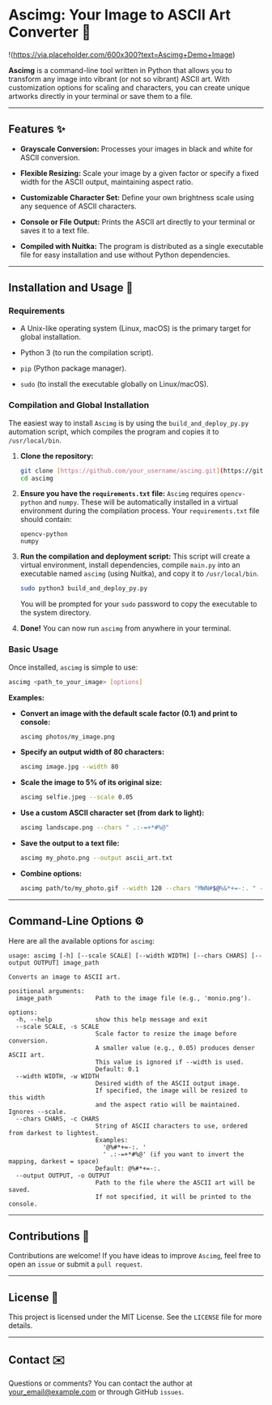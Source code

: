 
# Ascimg: Your Image to ASCII Art Converter 🎨

!(<https://via.placeholder.com/600x300?text=Ascimg+Demo+Image>) <!-- Replace this image with a real example of your ASCII art! -->

**Ascimg** is a command-line tool written in Python that allows you to transform any image into vibrant (or not so vibrant) ASCII art. With customization options for scaling and characters, you can create unique artworks directly in your terminal or save them to a file.

---

## Features ✨

* **Grayscale Conversion:** Processes your images in black and white for ASCII conversion.

* **Flexible Resizing:** Scale your image by a given factor or specify a fixed width for the ASCII output, maintaining aspect ratio.

* **Customizable Character Set:** Define your own brightness scale using any sequence of ASCII characters.

* **Console or File Output:** Prints the ASCII art directly to your terminal or saves it to a text file.

* **Compiled with Nuitka:** The program is distributed as a single executable file for easy installation and use without Python dependencies.

---

## Installation and Usage 🚀

### Requirements

* A Unix-like operating system (Linux, macOS) is the primary target for global installation.

* Python 3 (to run the compilation script).

* `pip` (Python package manager).

* `sudo` (to install the executable globally on Linux/macOS).

### Compilation and Global Installation

The easiest way to install `Ascimg` is by using the `build_and_deploy_py.py` automation script, which compiles the program and copies it to `/usr/local/bin`.

1. **Clone the repository:**

    ```bash
    git clone [https://github.com/your_username/ascimg.git](https://github.com/your_username/ascimg.git) # Replace 'your_username/ascimg' with the actual path to your repository
    cd ascimg
    ```

2. **Ensure you have the `requirements.txt` file:**
    `Ascimg` requires `opencv-python` and `numpy`. These will be automatically installed in a virtual environment during the compilation process. Your `requirements.txt` file should contain:

    ```
    opencv-python
    numpy
    ```

3. **Run the compilation and deployment script:**
    This script will create a virtual environment, install dependencies, compile `main.py` into an executable named `ascimg` (using Nuitka), and copy it to `/usr/local/bin`.

    ```bash
    sudo python3 build_and_deploy_py.py
    ```

    You will be prompted for your `sudo` password to copy the executable to the system directory.

4. **Done!**
    You can now run `ascimg` from anywhere in your terminal.

### Basic Usage

Once installed, `ascimg` is simple to use:

```bash
ascimg <path_to_your_image> [options]
```

**Examples:**

* **Convert an image with the default scale factor (0.1) and print to console:**

    ```bash
    ascimg photos/my_image.png
    ```

* **Specify an output width of 80 characters:**

    ```bash
    ascimg image.jpg --width 80
    ```

* **Scale the image to 5% of its original size:**

    ```bash
    ascimg selfie.jpeg --scale 0.05
    ```

* **Use a custom ASCII character set (from dark to light):**

    ```bash
    ascimg landscape.png --chars " .:-=+*#%@"
    ```

* **Save the output to a text file:**

    ```bash
    ascimg my_photo.png --output ascii_art.txt
    ```

* **Combine options:**

    ```bash
    ascimg path/to/my_photo.gif --width 120 --chars "MWN#$@%&*+=-:. " -o output.txt
    ```

---

## Command-Line Options ⚙️

Here are all the available options for `ascimg`:

```
usage: ascimg [-h] [--scale SCALE] [--width WIDTH] [--chars CHARS] [--output OUTPUT] image_path

Converts an image to ASCII art.

positional arguments:
  image_path            Path to the image file (e.g., 'monio.png').

options:
  -h, --help            show this help message and exit
  --scale SCALE, -s SCALE
                        Scale factor to resize the image before conversion.
                        A smaller value (e.g., 0.05) produces denser ASCII art.
                        This value is ignored if --width is used.
                        Default: 0.1
  --width WIDTH, -w WIDTH
                        Desired width of the ASCII output image.
                        If specified, the image will be resized to this width
                        and the aspect ratio will be maintained. Ignores --scale.
  --chars CHARS, -c CHARS
                        String of ASCII characters to use, ordered from darkest to lightest.
                        Examples:
                          '@%#*+=-:. '
                          ' .:-=+*#%@' (if you want to invert the mapping, darkest = space)
                        Default: @%#*+=-:. 
  --output OUTPUT, -o OUTPUT
                        Path to the file where the ASCII art will be saved.
                        If not specified, it will be printed to the console.
```

---

## Contributions 🤝

Contributions are welcome! If you have ideas to improve `Ascimg`, feel free to open an `issue` or submit a `pull request`.

---

## License 📄

This project is licensed under the MIT License. See the `LICENSE` file for more details.

---

## Contact ✉️

Questions or comments? You can contact the author at [your_email@example.com](mailto:your_email@example.com) or through GitHub `issues`.
